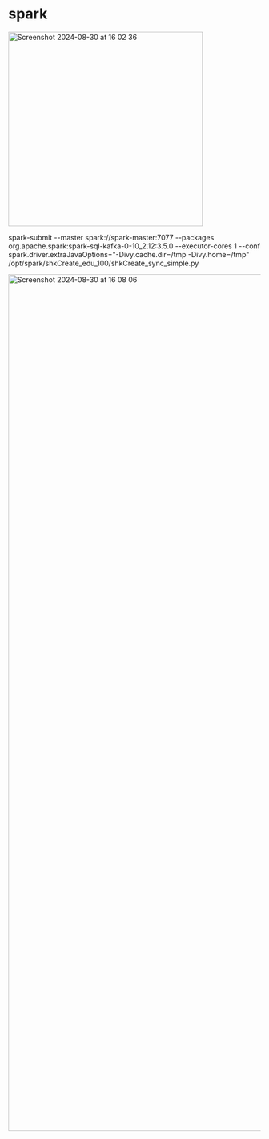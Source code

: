 # spark
<img width="388" alt="Screenshot 2024-08-30 at 16 02 36" src="https://github.com/user-attachments/assets/4fcc08ae-c35f-4b7f-baf7-57d69f3eecbf">

spark-submit --master spark://spark-master:7077      --packages org.apache.spark:spark-sql-kafka-0-10_2.12:3.5.0     --executor-cores 1     --conf spark.driver.extraJavaOptions="-Divy.cache.dir=/tmp -Divy.home=/tmp"     /opt/spark/shkCreate_edu_100/shkCreate_sync_simple.py

<img width="1710" alt="Screenshot 2024-08-30 at 16 08 06" src="https://github.com/user-attachments/assets/4a38a9a9-b175-4d36-89b3-c8198a39ee3c">


